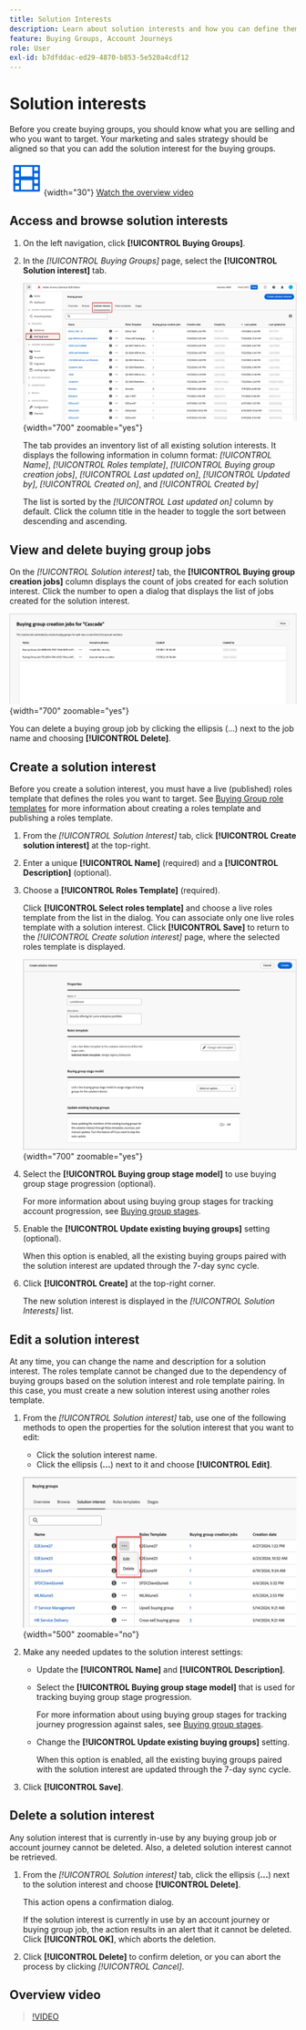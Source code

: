 ```yaml
---
title: Solution Interests
description: Learn about solution interests and how you can define them for use within your buying groups.
feature: Buying Groups, Account Journeys
role: User
exl-id: b7dfddac-ed29-4870-b853-5e520a4cdf12
---
```

# Solution interests

Before you create buying groups, you should know what you are selling and who you want to target. Your marketing and sales strategy should be aligned so that you can add the solution interest for the buying groups.

![Video](../../assets/do-not-localize/icon-video.svg){width="30"} [Watch the overview video](#overview-video)

## Access and browse solution interests

1. On the left navigation, click **[!UICONTROL Buying Groups]**.

1. In the _[!UICONTROL Buying Groups]_ page, select the **[!UICONTROL Solution interest]** tab.

   ![Solution Interest tab](assets/solution-interest-tab.png){width="700" zoomable="yes"}

   The tab provides an inventory list of all existing solution interests. It displays the following information in column format: _[!UICONTROL Name]_, _[!UICONTROL Roles template]_, _[!UICONTROL Buying group creation jobs]_, _[!UICONTROL Last updated on]_, _[!UICONTROL Updated by]_, _[!UICONTROL Created on]_, and _[!UICONTROL Created by]_

   The list is sorted by the _[!UICONTROL Last updated on]_ column by default. Click the column title in the header to toggle the sort between descending and ascending.
   
## View and delete buying group jobs

On the _[!UICONTROL Solution interest]_ tab, the **[!UICONTROL Buying group creation jobs]** column displays the count of jobs created for each solution interest. Click the number to open a dialog that displays the list of jobs created for the solution interest.
   
![Buying group jobs for solution interest](assets/buying-group-jobs-for-solution-interest.png){width="700" zoomable="yes"}

You can delete a buying group job by clicking the ellipsis (...) next to the job name and choosing **[!UICONTROL Delete]**.

## Create a solution interest

Before you create a solution interest, you must have a live (published) roles template that defines the roles you want to target. See [Buying Group role templates](./buying-groups-role-templates.md) for more information about creating a roles template and publishing a roles template.

1. From the _[!UICONTROL Solution Interest]_ tab, click **[!UICONTROL Create solution interest]** at the top-right.

1. Enter a unique **[!UICONTROL Name]** (required) and a **[!UICONTROL Description]** (optional).

1. Choose a **[!UICONTROL Roles Template]** (required).

   Click **[!UICONTROL Select roles template]** and choose a live roles template from the list in the dialog. You can associate only one live roles template with a solution interest. Click **[!UICONTROL Save]** to return to the _[!UICONTROL Create solution interest]_ page, where the selected roles template is displayed.

   ![Add a roles template to the solution interest](assets/solution-interest-create.png){width="700" zoomable="yes"}

1. Select the **[!UICONTROL Buying group stage model]** to use buying group stage progression (optional).

   For more information about using buying group stages for tracking account progression, see [Buying group stages](./buying-group-stages.md).

1. Enable the **[!UICONTROL Update existing buying groups]** setting (optional).

   When this option is enabled, all the existing buying groups paired with the solution interest are updated through the 7-day sync cycle.

1. Click **[!UICONTROL Create]** at the top-right corner.

   The new solution interest is displayed in the _[!UICONTROL Solution Interests]_ list.

## Edit a solution interest

At any time, you can change the name and description for a solution interest. The roles template cannot be changed due to the dependency of buying groups based on the solution interest and role template pairing. In this case, you must create a new solution interest using another roles template.

1. From the _[!UICONTROL Solution interest]_ tab, use one of the following methods to open the properties for the solution interest that you want to edit:

   * Click the solution interest name.
   * Click the ellipsis (**...**) next to it and choose **[!UICONTROL Edit]**.

   ![Solution interest more menu](assets/solution-interests-more-menu.png){width="500" zoomable="no"}

1. Make any needed updates to the solution interest settings:

   * Update the **[!UICONTROL Name]** and **[!UICONTROL Description]**.

   * Select the **[!UICONTROL Buying group stage model]** that is used for tracking buying group stage progression.

      For more information about using buying group stages for tracking journey progression against sales, see [Buying group stages](./buying-group-stages.md).

   * Change the **[!UICONTROL Update existing buying groups]** setting.

      When this option is enabled, all the existing buying groups paired with the solution interest are updated through the 7-day sync cycle.

1. Click **[!UICONTROL Save]**.

## Delete a solution interest

Any solution interest that is currently in-use by any buying group job or account journey cannot be deleted. Also, a deleted solution interest cannot be retrieved.

1. From the _[!UICONTROL Solution interest]_ tab, click the ellipsis (**...**) next to the solution interest and choose **[!UICONTROL Delete]**.

   This action opens a confirmation dialog.

   If the solution interest is currently in use by an account journey or buying group job, the action results in an alert that it cannot be deleted. Click **[!UICONTROL OK]**, which aborts the deletion.
   
1. Click **[!UICONTROL Delete]** to confirm deletion, or you can abort the process by clicking _[!UICONTROL Cancel]_.

## Overview video

>[!VIDEO](https://video.tv.adobe.com/v/3433080/?learn=on)
